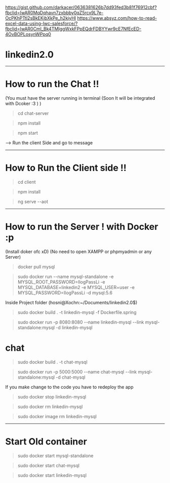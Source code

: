 https://gist.github.com/darkacer/0636381626b7dd93fed3b81f76912cbf?fbclid=IwAR0MqDqhavn7zxbbby0qZ5rcx9L7e-OcPKhPTtl2sBkEKibXkPe_h2kiyHI
https://www.absyz.com/how-to-read-excel-data-using-lwc-salesforce/?fbclid=IwAR0Cml_Bk4TMIggWxkFPpEQdrFDBYYwr9cE7NfEcED-4OvBOPLosynWPpq0

# linkedin2.0

-----------------------------------------------------------------------------------------------------------------------------

# How to run the Chat !!

(You must have the server running in terminal (Soon It will be integrated with Dcoker :3 ) )

> cd chat-server

> npm install

> npm start

--> Run the client Side and go to message 

-----------------------------------------------------------------------------------------------------------------------------
# How to Run the Client side !!

> cd client

> npm install

> ng serve --aot

-----------------------------------------------------------------------------------------------------------------------------

# How to run the Server ! with Docker :p 
(Install doker ofc xD)
(No need to open XAMPP or phpmyadmin or any Server)

> docker pull mysql

> sudo docker run --name mysql-standalone -e MYSQL_ROOT_PASSWORD=IlogPassLi -e MYSQL_DATABASE=linkedin2 -e MYSQL_USER=user -e MYSQL_PASSWORD=IlogPassLi -d mysql:5.6

Inside Project folder (hosni@Xochn:~/Documents/linkedin2.0$)

> sudo docker build . -t linkedin-mysql -f Dockerfile.spring

> sudo docker run -p 8080:8080 --name linkedin-mysql --link mysql-standalone:mysql -d linkedin-mysql

# chat

> sudo docker build . -t chat-mysql

> sudo docker run -p 5000:5000 --name chat-mysql --link mysql-standalone:mysql -d chat-mysql


If you make change to the code you have to redeploy the app 

> sudo docker stop linkedin-mysql

> sudo docker rm linkedin-mysql

> sudo docker image rm linkedin-mysql


----------------------------------

# Start Old container

> sudo docker start mysql-standalone

> sudo docker start chat-mysql

> sudo docker start linkedin-mysql

